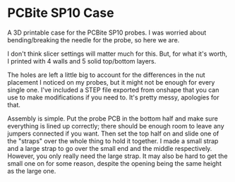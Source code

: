 # PCBite SP10 Case

A 3D printable case for the PCBite SP10 probes. I was worried about bending/breaking the needle for the probe, so here we are.

I don't think slicer settings will matter much for this. But, for what it's worth, I printed with 4 walls and 5 solid top/bottom layers.

The holes are left a little big to account for the differences in the nut placement I noticed on my probes, but it might not be enough for every single one.
I've included a STEP file exported from onshape that you can use to make modifications if you need to. It's pretty messy, apologies for that.

Assembly is simple. Put the probe PCB in the bottom half and make sure everything is lined up correctly; there should be enough room to leave any jumpers connected if you want. Then set the top half on and slide one of the "straps" over the whole thing to hold it together. I made a small strap and a large strap to go over the small end and the middle respectively. However, you only really need the large strap. It may also be hard to get the small one on for some reason, despite the opening being the same height as the large one.